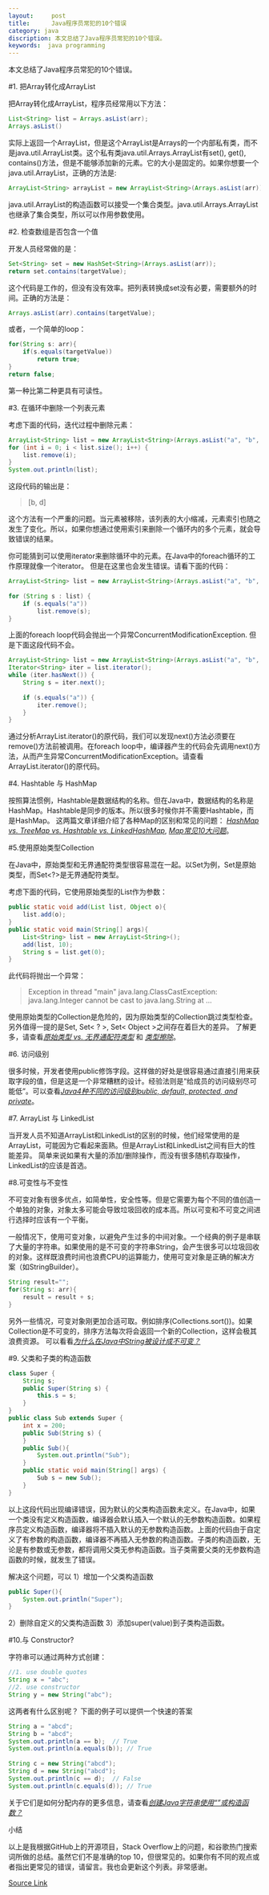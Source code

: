 ```yaml
---
layout:     post
title:      Java程序员常犯的10个错误
category: java
discription: 本文总结了Java程序员常犯的10个错误。
keywords:  java programming 
---
```

本文总结了Java程序员常犯的10个错误。

#1. 把Array转化成ArrayList

把Array转化成ArrayList，程序员经常用以下方法：

```java
List<String> list = Arrays.asList(arr);
Arrays.asList()
```

实际上返回一个ArrayList，但是这个ArrayList是Arrays的一个内部私有类，而不是java.util.ArrayList类。这个私有类java.util.Arrays.ArrayList有set(), get(), contains()方法，但是不能够添加新的元素。它的大小是固定的。如果你想要一个java.util.ArrayList，正确的方法是:

```java
ArrayList<String> arrayList = new ArrayList<String>(Arrays.asList(arr));
```

java.util.ArrayList的构造函数可以接受一个集合类型。java.util.Arrays.ArrayList也继承了集合类型，所以可以作用参数使用。

#2. 检查数组是否包含一个值

开发人员经常做的是：

```java
Set<String> set = new HashSet<String>(Arrays.asList(arr));
return set.contains(targetValue);
```

这个代码是工作的，但没有没有效率。把列表转换成set没有必要，需要额外的时间。正确的方法是：

```java
Arrays.asList(arr).contains(targetValue);
```

或者，一个简单的loop：

```java
for(String s: arr){
	if(s.equals(targetValue))
		return true;
}
return false;
```

第一种比第二种更具有可读性。

#3. 在循环中删除一个列表元素

考虑下面的代码，迭代过程中删除元素：

```java
ArrayList<String> list = new ArrayList<String>(Arrays.asList("a", "b", "c", "d"));
for (int i = 0; i < list.size(); i++) {
	list.remove(i);
}
System.out.println(list);
```

这段代码的输出是：
> [b, d]

这个方法有一个严重的问题。当元素被移除，该列表的大小缩减，元素索引也随之发生了变化。所以，如果你想通过使用索引来删除一个循环内的多个元素，就会导致错误的结果。

你可能猜到可以使用iterator来删除循环中的元素。在Java中的foreach循环的工作原理就像一个iterator。 但是在这里也会发生错误。请看下面的代码：

```java
ArrayList<String> list = new ArrayList<String>(Arrays.asList("a", "b", "c", "d"));
 
for (String s : list) {
	if (s.equals("a"))
		list.remove(s);
}
```

上面的foreach loop代码会抛出一个异常ConcurrentModificationException. 但是下面这段代码不会。

```java
ArrayList<String> list = new ArrayList<String>(Arrays.asList("a", "b", "c", "d"));
Iterator<String> iter = list.iterator();
while (iter.hasNext()) {
	String s = iter.next();
 
	if (s.equals("a")) {
		iter.remove();
	}
}
```

通过分析ArrayList.iterator()的原代码，我们可以发现next()方法必须要在remove()方法前被调用。在foreach loop中，编译器产生的代码会先调用next()方法，从而产生异常ConcurrentModificationException。请查看ArrayList.iterator()的原代码。

#4. Hashtable 与 HashMap

按照算法惯例，Hashtable是数据结构的名称。但在Java中，数据结构的名称是HashMap。Hashtable是同步的版本。所以很多时候你并不需要Hashtable，而是HashMap。 这两篇文章详细介绍了各种Map的区别和常见的问题： [*HashMap vs. TreeMap vs. Hashtable vs. LinkedHashMap*](http://www.programcreek.com/2013/03/hashmap-vs-treemap-vs-hashtable-vs-linkedhashmap/), [*Map常见10大问题*](http://www.programcreek.com/2013/09/top-9-questions-for-java-map/)。

#5.使用原始类型Collection

在Java中，原始类型和无界通配符类型很容易混在一起。以Set为例，Set是原始类型，而Set<?>是无界通配符类型。

考虑下面的代码，它使用原始类型的List作为参数：

```java
public static void add(List list, Object o){
	list.add(o);
}
public static void main(String[] args){
	List<String> list = new ArrayList<String>();
	add(list, 10);
	String s = list.get(0);
}
```

此代码将抛出一个异常：
>Exception in thread "main" java.lang.ClassCastException: java.lang.Integer cannot be cast to java.lang.String
	at ...
	
使用原始类型的Collection是危险的，因为原始类型的Collection跳过类型检查。另外值得一提的是Set, Set< ? >, Set< Object >之间存在着巨大的差异。 了解更多，请查看[*原始类型 vs. 无界通配符类型*](http://www.programcreek.com/2013/12/raw-type-set-vs-unbounded-wildcard-set/) 和 [*类型擦除*](http://www.programcreek.com/2011/12/java-type-erasure-mechanism-example/)。

#6. 访问级别

很多时候，开发者使用public修饰字段。这样做的好处是很容易通过直接引用来获取字段的值，但是这是一个非常糟糕的设计。经验法则是“给成员的访问级别尽可能低”。可以查看[*Java4种不同的访问级别public, default, protected, and private*](http://www.programcreek.com/2011/11/java-access-level-public-protected-private/)。

#7. ArrayList 与 LinkedList

当开发人员不知道ArrayList和LinkedList的区别的时候，他们经常使用的是ArrayList，可能因为它看起来面熟。但是ArrayList和LinkedList之间有巨大的性能差异。 简单来说如果有大量的添加/删除操作，而没有很多随机存取操作，LinkedList的应该是首选。

#8.可变性与不变性

不可变对象有很多优点，如简单性，安全性等。但是它需要为每个不同的值创造一个单独的对象，对象太多可能会导致垃圾回收的成本高。所以可变和不可变之间进行选择时应该有一个平衡。

一般情况下，使用可变对象，以避免产生过多的中间对象。一个经典的例子是串联了大量的字符串。如果使用的是不可变的字符串String，会产生很多可以垃圾回收的对象。这样既浪费时间也浪费CPU的运算能力，使用可变对象是正确的解决方案（如StringBuilder）。

```java
String result="";
for(String s: arr){
	result = result + s;
}
```

另外一些情况，可变对象刚更加合适可取。例如排序(Collections.sort())。如果Collection是不可变的，排序方法每次将会返回一个新的Collection，这样会极其浪费资源。 可以看看[*为什么在Java中String被设计成不可变？*](http://www.programcreek.com/2013/04/why-string-is-immutable-in-java/)

#9. 父类和子类的构造函数
```java
class Super {
    String s;
    public Super(String s) {
        this.s = s;
    }
}
public class Sub extends Super {
    int x = 200;
    public Sub(String s) {
    }
    public Sub(){
        System.out.println("Sub");
    }
    public static void main(String[] args) {
        Sub s = new Sub();
    }
}
```

以上这段代码出现编译错误，因为默认的父类构造函数未定义。在Java中，如果一个类没有定义构造函数，编译器会默认插入一个默认的无参数构造函数。如果程序员定义构造函数，编译器将不插入默认的无参数构造函数。上面的代码由于自定义了有参数的构造函数，编译器不再插入无参数的构造函数。子类的构造函数，无论是有参数或无参数，都将调用父类无参构造函数。当子类需要父类的无参数构造函数的时候，就发生了错误。

解决这个问题，可以
1）增加一个父类构造函数

```java
public Super(){
    System.out.println("Super");
}
```

2）删除自定义的父类构造函数
3）添加super(value)到子类构造函数。

#10.与 Constructor?

字符串可以通过两种方式创建：

```java
//1. use double quotes
String x = "abc";
//2. use constructor
String y = new String("abc");
```

这两者有什么区别呢？ 下面的例子可以提供一个快速的答案

```java
String a = "abcd";
String b = "abcd";
System.out.println(a == b);  // True
System.out.println(a.equals(b)); // True
 
String c = new String("abcd");
String d = new String("abcd");
System.out.println(c == d);  // False
System.out.println(c.equals(d)); // True
```

关于它们是如何分配内存的更多信息，请查看[*创建Java字符串使用“”或构造函数？*](http://www.programcreek.com/2014/03/create-java-string-by-double-quotes-vs-by-constructor/)

小结

以上是我根据GitHub上的开源项目，Stack Overflow上的问题，和谷歌热门搜索词所做的总结。虽然它们不是准确的top 10，但很常见的。如果你有不同的观点或者指出更常见的错误，请留言。我也会更新这个列表。非常感谢。

[Source Link](http://www.programcreek.com/2014/05/top-10-mistakes-java-developers-make/)